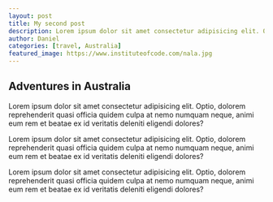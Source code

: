 ```yaml
---
layout: post
title: My second post
description: Lorem ipsum dolor sit amet consectetur adipisicing elit. Optio, dolorem reprehenderit quasi officia quidem culpa at nemo numquam neque, animi eum rem et beatae ex id veritatis deleniti eligendi dolores?
author: Daniel
categories: [travel, Australia]
featured_image: https://www.instituteofcode.com/nala.jpg
--- 
```



## Adventures in Australia

Lorem ipsum dolor sit amet consectetur adipisicing elit. Optio, dolorem reprehenderit quasi officia quidem culpa at nemo numquam neque, animi eum rem et beatae ex id veritatis deleniti eligendi dolores?

Lorem ipsum dolor sit amet consectetur adipisicing elit. Optio, dolorem reprehenderit quasi officia quidem culpa at nemo numquam neque, animi eum rem et beatae ex id veritatis deleniti eligendi dolores?

Lorem ipsum dolor sit amet consectetur adipisicing elit. Optio, dolorem reprehenderit quasi officia quidem culpa at nemo numquam neque, animi eum rem et beatae ex id veritatis deleniti eligendi dolores?